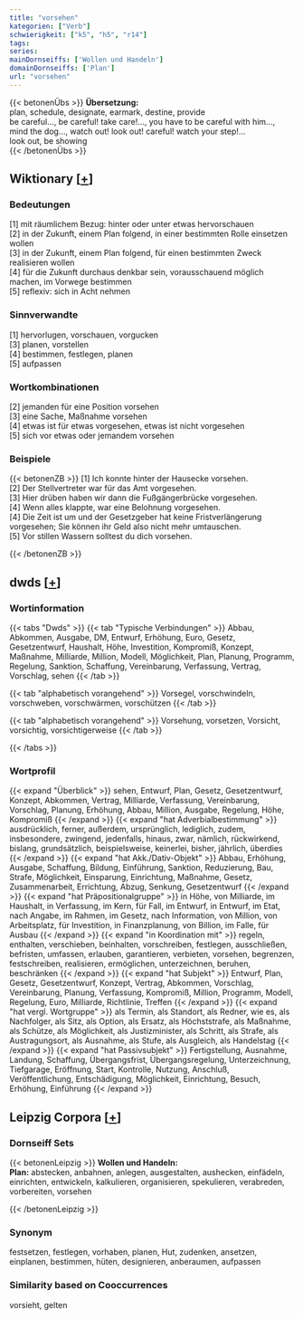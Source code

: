 ```yaml
---
title: "vorsehen"
kategorien: ["Verb"]
schwierigkeit: ["k5", "h5", "r14"]
tags:
series:
mainDornseiffs: ['Wollen und Handeln']
domainDornseiffs: ['Plan']
url: "vorsehen"
---
```


{{< betonenÜbs >}}
**Übersetzung:**  
plan, schedule, designate, earmark, destine, provide  
be careful..., be careful! take care!..., you have to be careful with him..., mind the dog..., watch out! look out! careful! watch your step!...  
look out, be showing  
{{< /betonenÜbs >}}

## Wiktionary [[+](https://de.wiktionary.org/wiki/vorsehen)]

### Bedeutungen
[1] mit räumlichem Bezug: hinter oder unter etwas hervorschauen  
[2] in der Zukunft, einem Plan folgend, in einer bestimmten Rolle einsetzen wollen  
[3] in der Zukunft, einem Plan folgend, für einen bestimmten Zweck realisieren wollen  
[4] für die Zukunft durchaus denkbar sein, vorausschauend möglich machen, im Vorwege bestimmen  
[5] reflexiv: sich in Acht nehmen  

### Sinnverwandte
[1] hervorlugen, vorschauen, vorgucken  
[3] planen, vorstellen  
[4] bestimmen, festlegen, planen  
[5] aufpassen  

### Wortkombinationen
[2] jemanden für eine Position vorsehen  
[3] eine Sache, Maßnahme vorsehen  
[4] etwas ist für etwas vorgesehen, etwas ist nicht vorgesehen  
[5] sich vor etwas oder jemandem vorsehen  

### Beispiele
{{< betonenZB >}}
[1] Ich konnte hinter der Hausecke vorsehen.  
[2] Der Stellvertreter war für das Amt vorgesehen.  
[3] Hier drüben haben wir dann die Fußgängerbrücke vorgesehen.  
[4] Wenn alles klappte, war eine Belohnung vorgesehen.  
[4] Die Zeit ist um und der Gesetzgeber hat keine Fristverlängerung vorgesehen; Sie können ihr Geld also nicht mehr umtauschen.  
[5] Vor stillen Wassern solltest du dich vorsehen.  

{{< /betonenZB >}}


## dwds [[+](https://www.dwds.de/wb/vorsehen)]

### Wortinformation
{{< tabs "Dwds" >}}
{{< tab "Typische Verbindungen" >}}
Abbau, Abkommen, Ausgabe, DM, Entwurf, Erhöhung, Euro, Gesetz, Gesetzentwurf, Haushalt, Höhe, Investition, Kompromiß, Konzept, Maßnahme, Milliarde, Million, Modell, Möglichkeit, Plan, Planung, Programm, Regelung, Sanktion, Schaffung, Vereinbarung, Verfassung, Vertrag, Vorschlag, sehen
{{< /tab >}}

{{< tab "alphabetisch vorangehend" >}}
Vorsegel, vorschwindeln, vorschweben, vorschwärmen, vorschützen
{{< /tab >}}

{{< tab "alphabetisch vorangehend" >}}
Vorsehung, vorsetzen, Vorsicht, vorsichtig, vorsichtigerweise
{{< /tab >}}

{{< /tabs >}}

### Wortprofil
{{< expand "Überblick" >}} sehen, Entwurf, Plan, Gesetz, Gesetzentwurf, Konzept, Abkommen, Vertrag, Milliarde, Verfassung, Vereinbarung, Vorschlag, Planung, Erhöhung, Abbau, Million, Ausgabe, Regelung, Höhe, Kompromiß {{< /expand >}}
{{< expand "hat Adverbialbestimmung" >}} ausdrücklich, ferner, außerdem, ursprünglich, lediglich, zudem, insbesondere, zwingend, jedenfalls, hinaus, zwar, nämlich, rückwirkend, bislang, grundsätzlich, beispielsweise, keinerlei, bisher, jährlich, überdies {{< /expand >}}
{{< expand "hat Akk./Dativ-Objekt" >}} Abbau, Erhöhung, Ausgabe, Schaffung, Bildung, Einführung, Sanktion, Reduzierung, Bau, Strafe, Möglichkeit, Einsparung, Einrichtung, Maßnahme, Gesetz, Zusammenarbeit, Errichtung, Abzug, Senkung, Gesetzentwurf {{< /expand >}}
{{< expand "hat Präpositionalgruppe" >}} in Höhe, von Milliarde, im Haushalt, in Verfassung, im Kern, für Fall, im Entwurf, in Entwurf, im Etat, nach Angabe, im Rahmen, im Gesetz, nach Information, von Million, von Arbeitsplatz, für Investition, in Finanzplanung, von Billion, im Falle, für Ausbau {{< /expand >}}
{{< expand "in Koordination mit" >}} regeln, enthalten, verschieben, beinhalten, vorschreiben, festlegen, ausschließen, befristen, umfassen, erlauben, garantieren, verbieten, vorsehen, begrenzen, festschreiben, realisieren, ermöglichen, unterzeichnen, beruhen, beschränken {{< /expand >}}
{{< expand "hat Subjekt" >}} Entwurf, Plan, Gesetz, Gesetzentwurf, Konzept, Vertrag, Abkommen, Vorschlag, Vereinbarung, Planung, Verfassung, Kompromiß, Million, Programm, Modell, Regelung, Euro, Milliarde, Richtlinie, Treffen {{< /expand >}}
{{< expand "hat vergl. Wortgruppe" >}} als Termin, als Standort, als Redner, wie es, als Nachfolger, als Sitz, als Option, als Ersatz, als Höchststrafe, als Maßnahme, als Schütze, als Möglichkeit, als Justizminister, als Schritt, als Strafe, als Austragungsort, als Ausnahme, als Stufe, als Ausgleich, als Handelstag {{< /expand >}}
{{< expand "hat Passivsubjekt" >}} Fertigstellung, Ausnahme, Landung, Schaffung, Übergangsfrist, Übergangsregelung, Unterzeichnung, Tiefgarage, Eröffnung, Start, Kontrolle, Nutzung, Anschluß, Veröffentlichung, Entschädigung, Möglichkeit, Einrichtung, Besuch, Erhöhung, Einführung {{< /expand >}}

## Leipzig Corpora [[+](https://corpora.uni-leipzig.de/en/res?word=vorsehen&corpusId=deu_newscrawl-public_2018)]

### Dornseiff Sets
{{< betonenLeipzig >}}
**Wollen und Handeln:**  
**Plan:** abstecken, anbahnen, anlegen, ausgestalten, aushecken, einfädeln, einrichten, entwickeln, kalkulieren, organisieren, spekulieren, verabreden, vorbereiten, vorsehen  

{{< /betonenLeipzig >}}

### Synonym
festsetzen, festlegen, vorhaben, planen, Hut, zudenken, ansetzen, einplanen, bestimmen, hüten, designieren, anberaumen, aufpassen


### Similarity based on Cooccurrences
vorsieht, gelten


